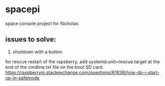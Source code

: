 # spacepi
space console project for Nicholas


## issues to solve:
1. shutdown with a button

for rescue restart of the rapsberry, add systemd.unit=rescue.target at the end of the cmdline.txt file on the boot SD card.
https://raspberrypi.stackexchange.com/questions/61638/how-do-i-start-up-in-safemode

